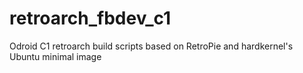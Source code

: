 # retroarch_fbdev_c1
Odroid C1 retroarch build scripts based on RetroPie and hardkernel's Ubuntu minimal image

